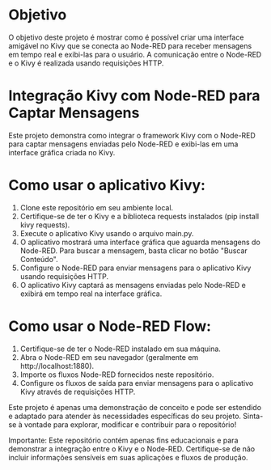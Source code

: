 # Objetivo
O objetivo deste projeto é mostrar como é possível criar uma interface amigável no Kivy que se conecta ao Node-RED para receber mensagens em tempo real e exibi-las para o usuário. A comunicação entre o Node-RED e o Kivy é realizada usando requisições HTTP.

# Integração Kivy com Node-RED para Captar Mensagens
Este projeto demonstra como integrar o framework Kivy com o Node-RED para captar mensagens enviadas pelo Node-RED e exibi-las em uma interface gráfica criada no Kivy.

# Como usar o aplicativo Kivy:
1. Clone este repositório em seu ambiente local.
2. Certifique-se de ter o Kivy e a biblioteca requests instalados (pip install kivy requests).
3. Execute o aplicativo Kivy usando o arquivo main.py.
4. O aplicativo mostrará uma interface gráfica que aguarda mensagens do Node-RED. Para buscar a mensagem, basta clicar no botão "Buscar Conteúdo".
5. Configure o Node-RED para enviar mensagens para o aplicativo Kivy usando requisições HTTP.
6. O aplicativo Kivy captará as mensagens enviadas pelo Node-RED e exibirá em tempo real na interface gráfica.

# Como usar o Node-RED Flow:
1. Certifique-se de ter o Node-RED instalado em sua máquina.
2. Abra o Node-RED em seu navegador (geralmente em http://localhost:1880).
3. Importe os fluxos Node-RED fornecidos neste repositório.
4. Configure os fluxos de saída para enviar mensagens para o aplicativo Kivy através de requisições HTTP.

Este projeto é apenas uma demonstração de conceito e pode ser estendido e adaptado para atender às necessidades específicas do seu projeto. Sinta-se à vontade para explorar, modificar e contribuir para o repositório!

Importante: Este repositório contém apenas fins educacionais e para demonstrar a integração entre o Kivy e o Node-RED. Certifique-se de não incluir informações sensíveis em suas aplicações e fluxos de produção.
